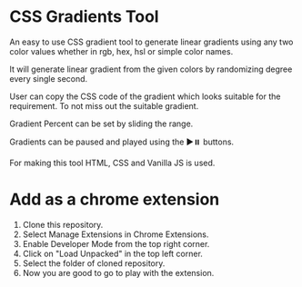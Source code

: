 ﻿# CSS Gradients Tool

An easy to use CSS gradient tool to generate linear gradients using any two color values whether in rgb, hex, hsl or simple color names.

It will generate linear gradient from the given colors by randomizing degree every single second.

User can copy the CSS code of the gradient which looks suitable for the requirement. To not miss out the suitable gradient.

Gradient Percent can be set by sliding the range.

Gradients can be paused and played using the ▶️⏸️ buttons.

For making this tool HTML, CSS and Vanilla JS is used.

# Add as a chrome extension

1. Clone this repository.
2. Select Manage Extensions in Chrome Extensions.
3. Enable Developer Mode from the top right corner.
4. Click on "Load Unpacked" in the top left corner.
5. Select the folder of cloned repository.
6. Now you are good to go to play with the extension.
